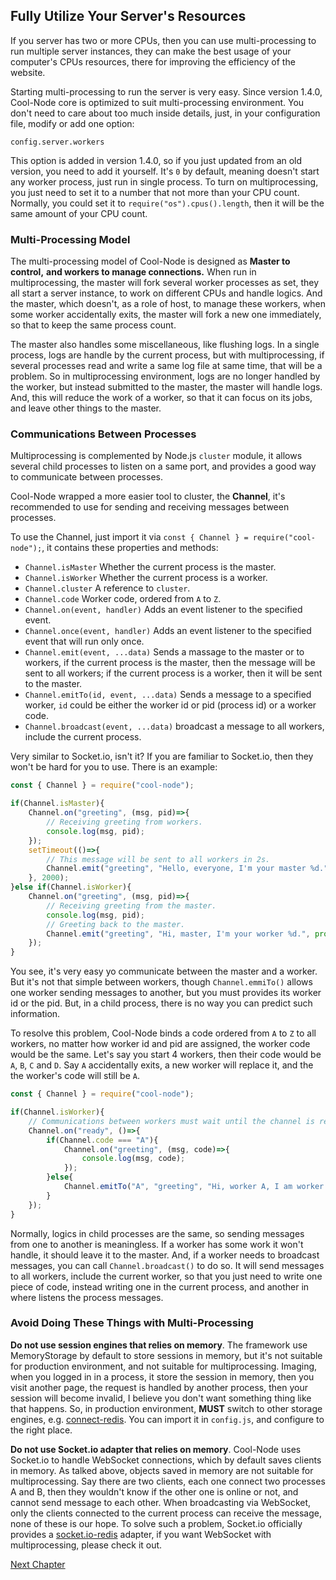 ## Fully Utilize Your Server's Resources

If you server has two or more CPUs, then you can use multi-processing to run 
multiple server instances, they can make the best usage of your computer's 
CPUs resources, there for improving the efficiency of the website.

Starting multi-processing to run the server is very easy. Since version 1.4.0,
Cool-Node core is optimized to suit multi-processing environment. You don't 
need to care about too much inside details, just, in your configuration file, 
modify or add one option:

`config.server.workers`

This option is added in version 1.4.0, so if you just updated from an old 
version, you need to add it yourself. It's `0` by default, meaning doesn't 
start any worker process, just run in single process. To turn on 
multiprocessing, you just need to set it to a number that not more than your 
CPU count. Normally, you could set it to `require("os").cpus().length`, then 
it will be the same amount of your CPU count.

### Multi-Processing Model

The multi-processing model of Cool-Node is designed as **Master to control,** 
**and workers to manage connections.** When run in multiprocessing, the master
will fork several worker processes as set, they all start a server instance, 
to work on different CPUs and handle logics. And the master, which doesn't, as 
a role of host, to manage these workers, when some worker accidentally exits, 
the master will fork a new one immediately, so that to keep the same process 
count.

The master also handles some miscellaneous, like flushing logs. In a single 
process, logs are handle by the current process, but with multiprocessing, if 
several processes read and write a same log file at same time, that will be a 
problem. So in multiprocessing environment, logs are no longer handled by the 
worker, but instead submitted to the master, the master will handle logs. And,
this will reduce the work of a worker, so that it can focus on its jobs, and 
leave other things to the master.

### Communications Between Processes

Multiprocessing is complemented by Node.js  `cluster` module, it allows 
several child processes to listen on a same port, and provides a good way to 
communicate between processes.

Cool-Node wrapped a more easier tool to cluster, the **Channel**, it's 
recommended to use for sending and receiving messages between processes.

To use the Channel, just import it via 
`const { Channel } = require("cool-node");`, it contains these properties and 
methods:

- `Channel.isMaster` Whether the current process is the master.
- `Channel.isWorker` Whether the current process is a worker.
- `Channel.cluster` A reference to `cluster`.
- `Channel.code` Worker code, ordered from `A` to `Z`.
- `Channel.on(event, handler)` Adds an event listener to the specified event.
- `Channel.once(event, handler)` Adds an event listener to the specified event
    that will run only once.
- `Channel.emit(event, ...data)` Sends a massage to the master or to workers,
    if the current process is the master, then the message will be sent to all
    workers; if the current process is a worker, then it will be sent to the 
    master.
- `Channel.emitTo(id, event, ...data)` Sends a message to a specified worker, 
    `id` could be either the worker id or pid (process id) or a worker code.
- `Channel.broadcast(event, ...data)` broadcast a message to all workers, 
    include the current process.

Very similar to Socket.io, isn't it? If you are familiar to Socket.io, then 
they won't be hard for you to use. There is an example:

```javascript
const { Channel } = require("cool-node");

if(Channel.isMaster){
    Channel.on("greeting", (msg, pid)=>{
        // Receiving greeting from workers.
        console.log(msg, pid);
    });
    setTimeout(()=>{
        // This message will be sent to all workers in 2s.
        Channel.emit("greeting", "Hello, everyone, I'm your master %d.", process.pid);
    }, 2000);
}else if(Channel.isWorker){
    Channel.on("greeting", (msg, pid)=>{
        // Receiving greeting from the master.
        console.log(msg, pid);
        // Greeting back to the master.
        Channel.emit("greeting", "Hi, master, I'm your worker %d.", process.pid);
    });
}
```

You see, it's very easy yo communicate between the master and a worker. But 
it's not that simple between workers, though `Channel.emmiTo()` allows one 
worker sending messages to another, but you must provides its worker id or the
pid. But, in a child process, there is no way you can predict such information.

To resolve this problem, Cool-Node binds a code ordered from `A` to `Z` to all
workers, no matter how worker id and pid are assigned, the worker code would 
be the same. Let's say you start 4 workers, then their code would be `A`, `B`,
`C` and `D`. Say `A` accidentally exits, a new worker will replace it, and the
the worker's code will still be `A`.

```javascript
const { Channel } = require("cool-node");

if(Channel.isWorker){
    // Communications between workers must wait until the channel is ready.
    Channel.on("ready", ()=>{
        if(Channel.code === "A"){
            Channel.on("greeting", (msg, code)=>{
                console.log(msg, code);
            });
        }else{
            Channel.emitTo("A", "greeting", "Hi, worker A, I am worker %s.", Channel.code);
        }
    });
}
```

Normally, logics in child processes are the same, so sending messages from one
to another is meaningless. If a worker has some work it won't handle, it 
should leave it to the master. And, if a worker needs to broadcast messages, 
you can call `Channel.broadcast()` to do so. It will send messages to all 
workers, include the current worker, so that you just need to write one piece 
of code, instead writing one in the current process, and another in where 
listens the process messages.

### Avoid Doing These Things with Multi-Processing

**Do not use session engines that relies on memory**. The framework use 
MemoryStorage by default to store sessions in memory, but it's not suitable 
for production environment, and not suitable for multiprocessing. Imaging, 
when you logged in in a process, it store the session in memory, then you 
visit another page, the request is handled by another process, then your 
session will become invalid, I believe you don't want something thing like 
that happens. So, in production environment, **MUST** switch to other storage 
engines, e.g. [connect-redis](https://www.npmjs.com/package/connect-redis). 
You can import it in `config.js`, and configure to the right place.

**Do not use Socket.io adapter that relies on memory**. Cool-Node uses 
Socket.io to handle WebSocket connections, which by default saves clients in 
memory. As talked above, objects saved in memory are not suitable for 
multiprocessing. Say there are two clients, each one connect two processes A 
and B, then they wouldn't know if the other one is online or not, and cannot 
send message to each other. When broadcasting via WebSocket, only the clients 
connected to the current process can receive the message, none of these is our
hope. To solve such a problem, Socket.io officially provides a 
[socket.io-redis](https://www.npmjs.com/package/socket.io-redis) adapter, if 
you want WebSocket with multiprocessing, please check it out.

[Next Chapter](Security)